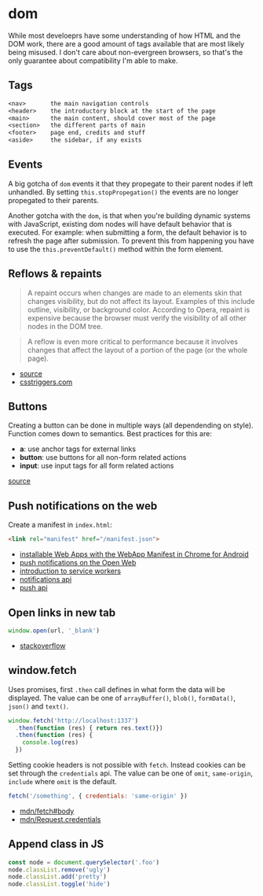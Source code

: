 # dom
While most develoeprs have some understanding of how HTML and the DOM work,
there are a good amount of tags available that are most likely being misused. I
don't care about non-evergreen browsers, so that's the only guarantee about
compatibility I'm able to make.

## Tags
```txt
<nav>       the main navigation controls
<header>    the introductory block at the start of the page
<main>      the main content, should cover most of the page
<section>   the different parts of main
<footer>    page end, credits and stuff
<aside>     the sidebar, if any exists
```

## Events
A big gotcha of `dom` events it that they propegate to their parent nodes if left
unhandled. By setting `this.stopPropegation()` the events are no longer
propegated to their parents.

Another gotcha with the `dom`, is that when you're building dynamic systems
with JavaScript, existing dom nodes will have default behavior that is
executed. For example: when submitting a form, the default behavior is to
refresh the page after submission. To prevent this from happening you have to
use the `this.preventDefault()` method within the form element.

## Reflows & repaints
> A repaint occurs when changes are made to an elements skin that changes
> visibility, but do not affect its layout. Examples of this include outline,
> visibility, or background color. According to Opera, repaint is expensive
> because the browser must verify the visibility of all other nodes in the DOM
> tree.

> A reflow is even more critical to performance because it involves changes
> that affect the layout of a portion of the page (or the whole page).

- [source](http://stackoverflow.com/questions/2549296/whats-the-difference-between-reflow-and-repaint)
- [csstriggers.com](http://csstriggers.com/)

## Buttons
Creating a button can be done in multiple ways (all dependending on style).
Function comes down to semantics. Best practices for this are:
- __a__: use anchor tags for external links
- __button__: use buttons for all non-form related actions
- __input__: use input tags for all form related actions

[source](http://davidwalsh.name/html5-buttons)

## Push notifications on the web
Create a manifest in `index.html`:
```html
<link rel="manifest" href="/manifest.json">
```
- [installable Web Apps with the WebApp Manifest in Chrome for Android](http://updates.html5rocks.com/2014/11/Support-for-installable-web-apps-with-webapp-manifest-in-chrome-38-for-Android)
- [push notifications on the Open Web](http://updates.html5rocks.com/2015/03/push-notificatons-on-the-open-web)
- [introduction to service workers](http://www.html5rocks.com/en/tutorials/service-worker/introduction/)
- [notifications api](https://notifications.spec.whatwg.org/)
- [push api](http://w3c.github.io/push-api/)

## Open links in new tab
```js
window.open(url, '_blank')
```
- [stackoverflow](http://stackoverflow.com/a/11384018/1541707)

## window.fetch
Uses promises, first `.then` call defines in what form the data will be
displayed. The value can be one of `arrayBuffer()`, `blob()`, `formData()`,
`json()` and `text()`.
```js
window.fetch('http://localhost:1337')
  .then(function (res) { return res.text()})
  .then(function (res) {
    console.log(res)
  })
```

Setting cookie headers is not possible with `fetch`. Instead cookies can be set
through the `credentials` api. The value can be one of `omit`, `same-origin`,
`include` where `omit` is the default.
```js
fetch('/something', { credentials: 'same-origin' })
```

- [mdn/fetch#body](https://developer.mozilla.org/en-US/docs/Web/API/Fetch_API/Using_Fetch#Body)
- [mdn/Request.credentials](https://developer.mozilla.org/en-US/docs/Web/API/Request/credentials)

## Append class in JS
```js
const node = document.querySelector('.foo')
node.classList.remove('ugly')
node.classList.add('pretty')
node.classList.toggle('hide')
```
